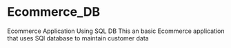 # Ecommerce_DB
Ecommerce Application Using SQL DB
This an basic Ecommerce application that uses SQl database to maintain customer data
